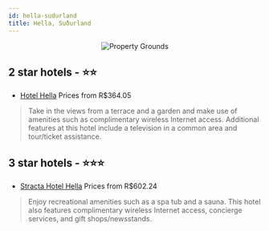 ```yaml
---
id: hella-sudurland
title: Hella, Suðurland
---
```


<center><img src="https://i.travelapi.com/hotels/8000000/7990000/7986100/7986040/1263ee53_z.jpg" alt="Property Grounds" /></center>


##  2 star hotels - ⭐️⭐️

-    [Hotel Hella](https://us.hurb.com/hotels/hella/hotel-hella-JNP-JP829562?cmp=18055) Prices from R$364.05
   > Take in the views from a terrace and a garden and make use of amenities such as complimentary wireless Internet access. Additional features at this hotel include a television in a common area and tour/ticket assistance.

##  3 star hotels - ⭐️⭐️⭐️

-    [Stracta Hotel Hella](https://us.hurb.com/hotels/hella/stracta-hotel-hella-JNP-JP725570?cmp=18055) Prices from R$602.24
   > Enjoy recreational amenities such as a spa tub and a sauna. This hotel also features complimentary wireless Internet access, concierge services, and gift shops/newsstands.
